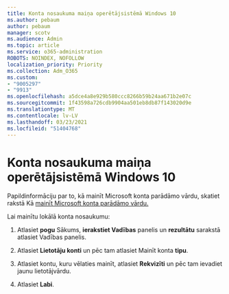 ```yaml
---
title: Konta nosaukuma maiņa operētājsistēmā Windows 10
ms.author: pebaum
author: pebaum
manager: scotv
ms.audience: Admin
ms.topic: article
ms.service: o365-administration
ROBOTS: NOINDEX, NOFOLLOW
localization_priority: Priority
ms.collection: Adm_O365
ms.custom:
- "9005297"
- "9913"
ms.openlocfilehash: a5dce4a8e929b580ccc8266b59b24aa671b2e07c
ms.sourcegitcommit: 1f43598a726cdb9904aa501eb8db87f143020d9e
ms.translationtype: MT
ms.contentlocale: lv-LV
ms.lasthandoff: 03/23/2021
ms.locfileid: "51404768"
---
```

# <a name="change-account-name-in-windows-10"></a>Konta nosaukuma maiņa operētājsistēmā Windows 10

Papildinformāciju par to, kā mainīt Microsoft konta parādāmo vārdu, skatiet rakstā Kā [mainīt Microsoft konta parādāmo vārdu.](https://support.microsoft.com/account-billing/how-to-change-your-microsoft-account-display-name-917b1d70-5915-d04e-243a-a618f96ef1d5)

Lai mainītu lokālā konta nosaukumu:

1. Atlasiet **pogu** Sākums, **ierakstiet Vadības** panelis un **rezultātu** sarakstā atlasiet Vadības panelis.

1. Atlasiet **Lietotāju konti** un pēc tam atlasiet Mainīt konta **tipu**.

1. Atlasiet kontu, kuru vēlaties mainīt, atlasiet **Rekvizīti** un pēc tam ievadiet jaunu lietotājvārdu.

1. Atlasiet **Labi**.
